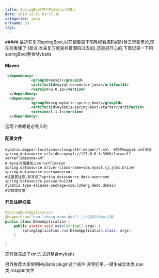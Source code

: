 ```yaml
---
title: SpringBoot整合MyBatis(XML)
date: 2019-12-11 01:55:16
categories: java
urlname: 53
tags:
---
```

<!--markdown-->#####   最近在复习springBoot,以前跟着雷丰阳教程看源码的时候云里雾里的,现在能看懂了!(屁话,本来复习就是奔着源码过去的),还是挺开心的,下面记录一下用springBoot整合Mybatis


#### Maven

```xml
 <dependency>
            <groupId>mysql</groupId>
            <artifactId>mysql-connector-java</artifactId>
            <version>8.0.18</version>
  </dependency>
  <dependency>
            <groupId>org.mybatis.spring.boot</groupId>
            <artifactId>mybatis-spring-boot-starter</artifactId>
            <version>1.1.1</version>
  </dependency>
```
这两个依赖是必导入的



#### 配置文件
```properties
mybatis.mapper-locations=classpath*:mapper/*.xml  #你的mapper.xml地址
spring.datasource.url=jdbc:mysql://127.0.0.1:3306/laravel?serverTimezone=GMT 
# mysql8需要加上serverTimezon
spring.datasource.driver-class-name=com.mysql.cj.jdbc.Driver
spring.datasource.username=root
#这里要注意,别写成了spring.datasource.data-username
spring.datasource.password=1234
mybatis.type-aliases-package=com.lzheng.demo.domain 
#实体类位置
```

#### 开启注解扫描

```java
@SpringBootApplication
@MapperScan("com.lzheng.demo.dao") //扫描你的dao注解
public class DemoApplication {
    public static void main(String[] args) {
        SpringApplication.run(DemoApplication.class, args);
    }

}
```

这样就完成了xml方式的整合mybatis



另外推荐大家使用MyBatis plugin这个插件,非常好用,一键生成实体类,dao类,mapper文件
